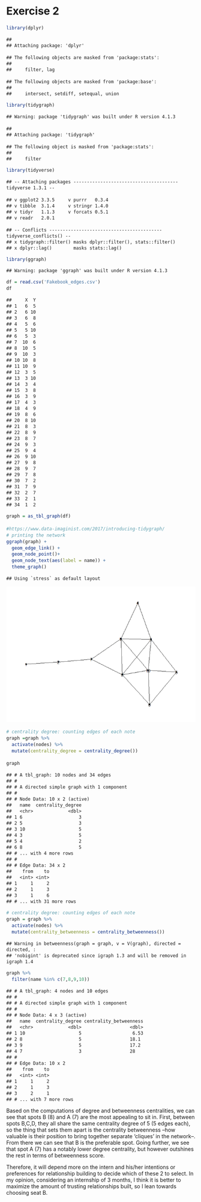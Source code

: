 Exercise 2
================

``` r
library(dplyr)
```

    ## 
    ## Attaching package: 'dplyr'

    ## The following objects are masked from 'package:stats':
    ## 
    ##     filter, lag

    ## The following objects are masked from 'package:base':
    ## 
    ##     intersect, setdiff, setequal, union

``` r
library(tidygraph)
```

    ## Warning: package 'tidygraph' was built under R version 4.1.3

    ## 
    ## Attaching package: 'tidygraph'

    ## The following object is masked from 'package:stats':
    ## 
    ##     filter

``` r
library(tidyverse)
```

    ## -- Attaching packages --------------------------------------- tidyverse 1.3.1 --

    ## v ggplot2 3.3.5     v purrr   0.3.4
    ## v tibble  3.1.4     v stringr 1.4.0
    ## v tidyr   1.1.3     v forcats 0.5.1
    ## v readr   2.0.1

    ## -- Conflicts ------------------------------------------ tidyverse_conflicts() --
    ## x tidygraph::filter() masks dplyr::filter(), stats::filter()
    ## x dplyr::lag()        masks stats::lag()

``` r
library(ggraph)
```

    ## Warning: package 'ggraph' was built under R version 4.1.3

``` r
df = read.csv('Fakebook_edges.csv')
df
```

    ##     X  Y
    ## 1   6  5
    ## 2   6 10
    ## 3   6  8
    ## 4   5  6
    ## 5   5 10
    ## 6   5  3
    ## 7  10  6
    ## 8  10  5
    ## 9  10  3
    ## 10 10  8
    ## 11 10  9
    ## 12  3  5
    ## 13  3 10
    ## 14  3  4
    ## 15  3  8
    ## 16  3  9
    ## 17  4  3
    ## 18  4  9
    ## 19  8  6
    ## 20  8 10
    ## 21  8  3
    ## 22  8  9
    ## 23  8  7
    ## 24  9  3
    ## 25  9  4
    ## 26  9 10
    ## 27  9  8
    ## 28  9  7
    ## 29  7  8
    ## 30  7  2
    ## 31  7  9
    ## 32  2  7
    ## 33  2  1
    ## 34  1  2

``` r
graph = as_tbl_graph(df)

#https://www.data-imaginist.com/2017/introducing-tidygraph/
# printing the network
ggraph(graph) + 
  geom_edge_link() + 
  geom_node_point()+
  geom_node_text(aes(label = name)) +
  theme_graph()
```

    ## Using `stress` as default layout

![](Exercise2_files/figure-gfm/unnamed-chunk-3-1.png)<!-- -->

``` r
# centrality degree: counting edges of each note
graph =graph %>%
  activate(nodes) %>%
  mutate(centrality_degree = centrality_degree())

graph
```

    ## # A tbl_graph: 10 nodes and 34 edges
    ## #
    ## # A directed simple graph with 1 component
    ## #
    ## # Node Data: 10 x 2 (active)
    ##   name  centrality_degree
    ##   <chr>             <dbl>
    ## 1 6                     3
    ## 2 5                     3
    ## 3 10                    5
    ## 4 3                     5
    ## 5 4                     2
    ## 6 8                     5
    ## # ... with 4 more rows
    ## #
    ## # Edge Data: 34 x 2
    ##    from    to
    ##   <int> <int>
    ## 1     1     2
    ## 2     1     3
    ## 3     1     6
    ## # ... with 31 more rows

``` r
# centrality degree: counting edges of each note
graph = graph %>%
  activate(nodes) %>%
  mutate(centrality_betweenness = centrality_betweenness())
```

    ## Warning in betweenness(graph = graph, v = V(graph), directed = directed, :
    ## 'nobigint' is deprecated since igraph 1.3 and will be removed in igraph 1.4

``` r
graph %>% 
  filter(name %in% c(7,8,9,10))
```

    ## # A tbl_graph: 4 nodes and 10 edges
    ## #
    ## # A directed simple graph with 1 component
    ## #
    ## # Node Data: 4 x 3 (active)
    ##   name  centrality_degree centrality_betweenness
    ##   <chr>             <dbl>                  <dbl>
    ## 1 10                    5                   6.53
    ## 2 8                     5                  18.1 
    ## 3 9                     5                  17.2 
    ## 4 7                     3                  28   
    ## #
    ## # Edge Data: 10 x 2
    ##    from    to
    ##   <int> <int>
    ## 1     1     2
    ## 2     1     3
    ## 3     2     1
    ## # ... with 7 more rows

Based on the computations of degree and betweenness centralities, we can
see that spots B (8) and A (7) are the most appealing to sit in. First,
between spots B,C,D, they all share the same centrality degree of 5 (5
edges each), so the thing that sets them apart is the centrality
betweenness –how valuable is their position to bring together separate
‘cliques’ in the network–. From there we can see that B is the
preferable spot. Going further, we see that spot A (7) has a notably
lower degree centrality, but however outshines the rest in terms of
betweenness score.

Therefore, it will depend more on the intern and his/her intentions or
preferences for relationship building to decide which of these 2 to
select. In my opinion, considering an internship of 3 months, I think it
is better to maximize the amount of trusting relationships built, so I
lean towards choosing seat B.
